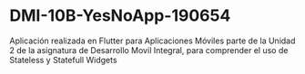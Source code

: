 # DMI-10B-YesNoApp-190654
Aplicación realizada en Flutter para Aplicaciones Móviles parte de la Unidad 2 de la asignatura de Desarrollo Movil Integral, para comprender el uso de Stateless y Statefull Widgets
